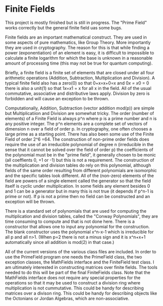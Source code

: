# Finite Fields

This project is mostly finished but is still in progress.  The "Prime Field" works correctly but the general finite field uas some bugs.

Finite fields are an important mathematical construct.  They are used in some aspects of pure mathematics, like Group Theory.  More importantly they are used in cryptography.  The reason for this is that while finding a power (exponentiation) of an element is easy, it is difficult to impossible to calculate a finite logarithm for which the base is unknown in a reasonable amount of processing time (this may not be true for quantum computing).

Briefly, a finite field is a finite set of elements that are closed under all four arithmetic operations (Addition, Subtraction, Multiplication and Division).  A typical finite field also has a zero(0) so that 0+x=x+0=x and 0*x = x*0 = 0 there is also a unit(1) so that 1*x=x*1 = x for all x in the field.  All of the usual commutative, associative and distributive laws apply.  Division by zero is forbidden and will cause an exception to be thrown.  

Computationally, Addition, Subtraction (vector addition mod(p)) are simple but Multiplicatiion and Division are somewhat tricky.  The order (number of elements) of a Finite Field is always p^n where p is a prime number and n is any positive integer.  The p^n elements are a complete set of vectors of dimension n over a field of order p.  In cryptography, one often chooses a large prime as a starting point.  There has also been some use of the Finite Field of order 2^6 =64.  The construction of non-prime order fields does require the use of an irreducible polynomial of degree n (irreducible in the sense that it cannot be solved over the field of order p) the coefficients of the polynomial must be in the "prime field", it generally chosen to be monic (all coeffients 0, +1 or -1) but this is not a requirement.  The construction of the multiplication and division tables do rely on this polynomial, although fields of the same order resulting from different polynomials are isomorphic and the specific tables look different.  All of the (non-zero) elements of the field are powers of a single element called the generator so that the field itself is cyclic under multiplication.  In some fields any element besides 0 and 1 can be a generator but in many this is not true (it depends if p^n-1 is prime or not).  If p is not a prime then no field can be constructed and an exception will be thrown.


There is a standard set of polynomials that are used for computing the multiplication and division tables, called the "Conway Polynomials", they are time consuming to compute and that is not done here.  There is a constructor that allows one to input any polynomial for the construction.  The blank constructor uses the polynomial x^n-x-1 which is irreducible for all p and all n>1.  (When p=2 there is not a minus sign and it is x^n+x+1 automatically since all addition is mod(2) in that case.)

All of the current versions of the various class files are included.  In order to use the PrimeField program one needs the PrimeField class, the two exception classes, the MathFields interface and the FiniteField test class.  I am ultimately interested in constructing matrices over finite fields.  The tools needed to do this will be part of the final FiniteFields class.  Note that the MathFields interface does not require any special properties for the operations so that it may be used to construct a division ring where multiplication is not cummutative.  This could be handy for describing matrices over a divison ring.  This could be handy for describing objects like the Octonians or Jordan Algebras, which are non-associative. 
